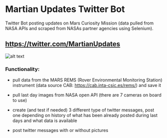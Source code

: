 # Martian Updates Twitter Bot
Twitter Bot posting updates on Mars Curiosity Mission (data pulled from NASA APIs and scraped from NASAs partner agencies using Selenium).

## https://twitter.com/MartianUpdates

![alt text](https://raw.githubusercontent.com/jakubtober/MartianUpdatesTwitterBot/master/%40MartianUpdates_screenshot.jpg "@MartianUpdates")

### Functionality:

* pull data from the MARS REMS (Rover Environmental Monitoring Station) instrument (data source CAB: https://cab.inta-csic.es/rems/) and save it

* pull last day images from NASA open API (there are 7 cameras on board to use)

* create (and test if needed) 3 different type of twitter messages, post one depending on history of what has been already posted during last days and what data is available

* post twitter messages with or without pictures
